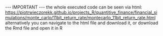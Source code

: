 --- IMPORTANT --- the whole executed code can be seen via html: https://piotrwieczorekk.github.io/projects_R/quantitive_finance/financial_simulations/monte_carlo/11bit_return_rate/montecarlo_11bit_return_rate.html alternatively you can navigate to the html file and download it, or download the Rmd file and open it in R
